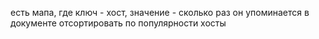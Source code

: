 есть мапа, где ключ - хост, значение - сколько раз он упоминается в документе
отсортировать по популярности хосты
